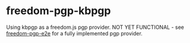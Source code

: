 freedom-pgp-kbpgp
=================

Using kbpgp as a freedom.js pgp provider. NOT YET FUNCTIONAL - see
[freedom-pgp-e2e](https://github.com/freedomjs/freedom-pgp-e2e) for a fully
implemented pgp provider.
